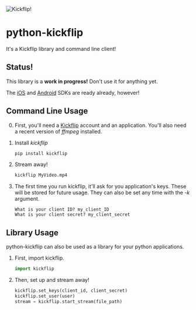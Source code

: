 ![Kickflip!](http://24.media.tumblr.com/tumblr_m92dqeIJe11r28y0mo1_500.gif)
# python-kickflip

It's a Kickflip library and command line client!

## Status!

This library is a **work in progress!** Don't use it for anything yet.

The [iOS](https://github.com/Kickflip/kickflip-ios-sdk) and [Android](https://github.com/Kickflip/kickflip-android-sdk) SDKs are ready already, however!

## Command Line Usage

0. First, you'll need a [Kickflip](http://kickflip.io) account and an application. You'll also need a recent version of _ffmpeg_ installed.

0. Install *kickflip*

    ```python
    pip install kickflip
    ```

0. Stream away!

    ```python
    kickflip MyVideo.mp4
    ```

0. The first time you run kickflip, it'll ask for you application's keys. These will be stored for future usage. They can also be set any time with the *-k* argument.

    ```
    What is your client ID? my_client_ID
    What is your client secret? my_client_secret
    ```

## Library Usage

python-kickflip can also be used as a library for your python applications.

1. First, import kickflip.

    ```python
    import kickflip
    ```
2. Then, set up and stream away!

    ```python
    kickflip.set_keys(client_id, client_secret)
    kickflip.set_user(user)
    stream = kickflip.start_stream(file_path)
    ```
